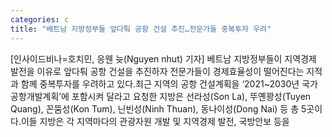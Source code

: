 ```yaml
---
categories: c
title: "베트남 지방정부들 앞다퉈 공항 건설 추진…전문가들 중복투자 우려"
---
```

[인사이드비나=호치민, 응웬 늇(Nguyen nhut) 기자] 베트남 지방정부들이 지역경제 발전을 이유로 앞다퉈 공항 건설을 추진하자 전문가들이 경제효율성이 떨어진다는 지적과 함께 중복투자를 우려하고 있다.최근 지역의 공항 건설계획을 ‘2021~2030년 국가공항개발계획’에 포함시켜 달라고 요청한 지방은 선라성(Son La), 뚜옌꽝성(Tuyen Quang), 꼰뚬성(Kon Tum), 닌빈성(Ninh Thuan), 동나이성(Dong Nai) 등 총 5곳이다.이들 지방은 각 지역마다의 관광자원 개발 및 지역경제 발전, 국방안보 등을